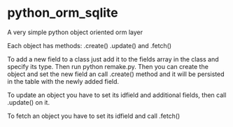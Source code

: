 # python_orm_sqlite
A very simple python object oriented orm layer 

Each object has methods:
.create() .update() and .fetch()

To add a new field to a class just add it to the fields array in the class and specify its type. Then run python remake.py. Then you can create the object and set the new field an call .create() method and it will be persisted in the table with the newly added field. 

To update an object you have to set its idfield and additional fields, then call .update() on it.

To fetch an object you have to set its idfield and call .fetch()
